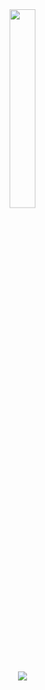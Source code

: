 
<div align="center">
<img width="30%" src="https://i.pinimg.com/originals/20/cb/9e/20cb9eb391f32a7730485de40a74703c.gif"><br>
<img src="https://readme-typing-svg.demolab.com?font=Fira+Code&size=15&duration=100&pause=500&color=fff&center=true&vCenter=true&width=435&lines=00_-x20f001;sick+uWu%3F;uyuyorumstore.com;nill%2Cnull%2Cundefined;where+is+my+lighter+or+my+mind%3F;lol;01010101010101010010101;anime+girls+real%3F;lmao;why+do+we+use+windows+instead+of+linux%3F;copilot+and+chatgbt+got+me;why+are+people+so+selfish%3F;go+f*cking+back;RAGEEEEEEEEEEEEEEEEEEEEEEEEEEEEEEEEEEEEEEEEEEEE" /><br>
</div>

